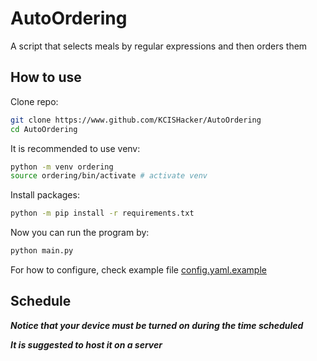 # AutoOrdering
A script that selects meals by regular expressions and then orders them

## How to use

Clone repo:
```bash
git clone https://www.github.com/KCISHacker/AutoOrdering
cd AutoOrdering
```

It is recommended to use venv:

```bash
python -m venv ordering
source ordering/bin/activate # activate venv
```

Install packages:

```bash
python -m pip install -r requirements.txt
```

Now you can run the program by:
```bash
python main.py
```
For how to configure, check example file [config.yaml.example](./config.yaml.example)

## Schedule

***Notice that your device must be turned on during the time scheduled*** 

***It is suggested to host it on a server***
